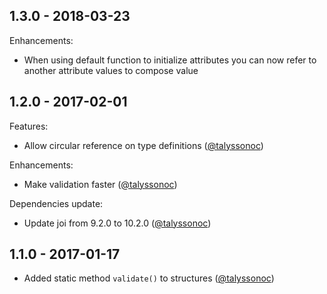 ## 1.3.0 - 2018-03-23
Enhancements:
* When using default function to initialize attributes you can now refer to another attribute values to compose value

## 1.2.0 - 2017-02-01
Features:
* Allow circular reference on type definitions ([@talyssonoc](https://github.com/talyssonoc/structure/pull/30))

Enhancements:
* Make validation faster ([@talyssonoc](https://github.com/talyssonoc/structure/pull/28))

Dependencies update:
* Update joi from 9.2.0 to 10.2.0 ([@talyssonoc](https://github.com/talyssonoc/structure/pull/26))

## 1.1.0 - 2017-01-17
* Added static method `validate()` to structures ([@talyssonoc](https://github.com/talyssonoc/structure/pull/25))
